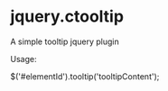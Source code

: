 jquery.ctooltip
===============

A simple tooltip jquery plugin

Usage:

$('#elementId').tooltip('tooltipContent');
